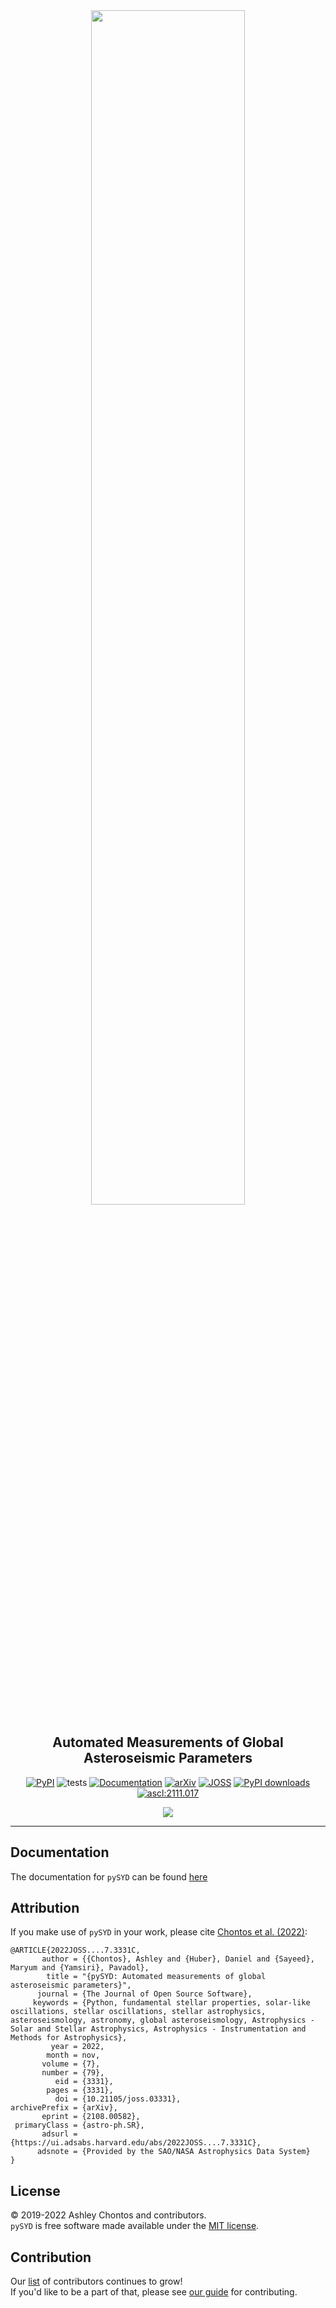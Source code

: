 <div align="center">
<img src="docs/_static/latex.png" width="70%">

## **Automated Measurements of Global Asteroseismic Parameters**

[![PyPI](https://img.shields.io/pypi/v/pysyd)](https://pypi.org/project/pysyd/)
![tests](https://github.com/ashleychontos/pySYD/actions/workflows/tests.yml/badge.svg)
[![Documentation](https://readthedocs.org/projects/pysyd/badge/?version=latest)](https://pysyd.readthedocs.io/en/latest/?badge=latest)
[![arXiv](https://img.shields.io/badge/arXiv-2108.00582-b31b1b.svg)](https://arxiv.org/abs/2108.00582)
[![JOSS](https://joss.theoj.org/papers/6465a9dd3141c207175f200c7f891f1e/status.svg)](https://joss.theoj.org/papers/6465a9dd3141c207175f200c7f891f1e)
[![PyPI downloads](https://img.shields.io/pypi/dm/pysyd?color=purple)](https://pypistats.org/packages/pysyd)
<a href="https://ascl.net/2111.017"><img src="https://img.shields.io/badge/ascl-2111.017-blue.svg?colorB=262255" alt="ascl:2111.017" /></a>

<a href="https://github.com/ashleychontos/pySYD/graphs/contributors"><img src="https://contrib.rocks/image?repo=ashleychontos/pySYD" /></a>
</div>

--------------------------------------------------------------------------------

## Documentation

The documentation for `pySYD` can be found [here](https://pysyd.readthedocs.io)

## Attribution

If you make use of `pySYD` in your work, please cite [Chontos et al. (2022)](https://joss.theoj.org/papers/10.21105/joss.03331):

    @ARTICLE{2022JOSS....7.3331C,
           author = {{Chontos}, Ashley and {Huber}, Daniel and {Sayeed}, Maryum and {Yamsiri}, Pavadol},
            title = "{pySYD: Automated measurements of global asteroseismic parameters}",
          journal = {The Journal of Open Source Software},
         keywords = {Python, fundamental stellar properties, solar-like oscillations, stellar oscillations, stellar astrophysics, asteroseismology, astronomy, global asteroseismology, Astrophysics - Solar and Stellar Astrophysics, Astrophysics - Instrumentation and Methods for Astrophysics},
             year = 2022,
            month = nov,
           volume = {7},
           number = {79},
              eid = {3331},
            pages = {3331},
              doi = {10.21105/joss.03331},
    archivePrefix = {arXiv},
           eprint = {2108.00582},
     primaryClass = {astro-ph.SR},
           adsurl = {https://ui.adsabs.harvard.edu/abs/2022JOSS....7.3331C},
          adsnote = {Provided by the SAO/NASA Astrophysics Data System}
    }

## License

&copy; 2019-2022 Ashley Chontos and contributors. <br/>
`pySYD` is free software made available under the [MIT license](LICENSE.md).

## Contribution

Our [list](docs/AUTHORS.rst) of contributors continues to grow! <br/> 
If you'd like to be a part of that, please see [our guide](CONTRIBUTING.md) for contributing.

